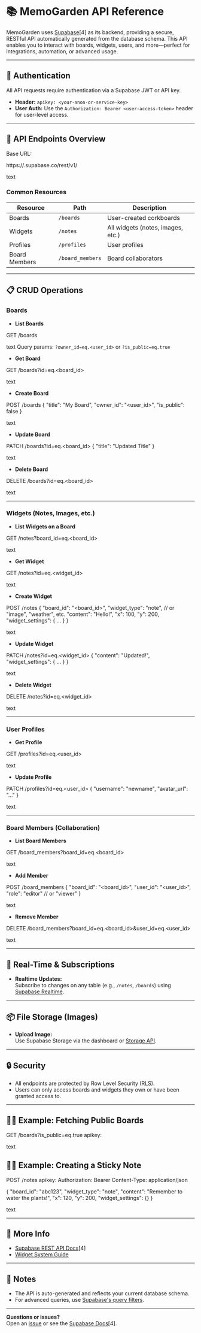 # 📚 MemoGarden API Reference

MemoGarden uses [Supabase](https://supabase.com/docs/guides/api)[4] as its backend, providing a secure, RESTful API automatically generated from the database schema. This API enables you to interact with boards, widgets, users, and more—perfect for integrations, automation, or advanced usage.

---

## 🔑 Authentication

All API requests require authentication via a Supabase JWT or API key.  
- **Header:** `apikey: <your-anon-or-service-key>`
- **User Auth:** Use the `Authorization: Bearer <user-access-token>` header for user-level access.

---

## 🌳 API Endpoints Overview

Base URL:  

https://<your-project-ref>.supabase.co/rest/v1/

text

### Common Resources

| Resource      | Path             | Description                        |
|---------------|------------------|------------------------------------|
| Boards        | `/boards`        | User-created corkboards            |
| Widgets       | `/notes`         | All widgets (notes, images, etc.)  |
| Profiles      | `/profiles`      | User profiles                      |
| Board Members | `/board_members` | Board collaborators                |

---

## 📋 CRUD Operations

### Boards

- **List Boards**

GET /boards

text
Query params: `?owner_id=eq.<user_id>` or `?is_public=eq.true`

- **Get Board**

GET /boards?id=eq.<board_id>

text

- **Create Board**

POST /boards
{
"title": "My Board",
"owner_id": "<user_id>",
"is_public": false
}

text

- **Update Board**

PATCH /boards?id=eq.<board_id>
{
"title": "Updated Title"
}

text

- **Delete Board**

DELETE /boards?id=eq.<board_id>

text

---

### Widgets (Notes, Images, etc.)

- **List Widgets on a Board**

GET /notes?board_id=eq.<board_id>

text

- **Get Widget**

GET /notes?id=eq.<widget_id>

text

- **Create Widget**

POST /notes
{
"board_id": "<board_id>",
"widget_type": "note", // or "image", "weather", etc.
"content": "Hello!",
"x": 100,
"y": 200,
"widget_settings": { ... }
}

text

- **Update Widget**

PATCH /notes?id=eq.<widget_id>
{
"content": "Updated!",
"widget_settings": { ... }
}

text

- **Delete Widget**

DELETE /notes?id=eq.<widget_id>

text

---

### User Profiles

- **Get Profile**

GET /profiles?id=eq.<user_id>

text

- **Update Profile**

PATCH /profiles?id=eq.<user_id>
{
"username": "newname",
"avatar_url": "..."
}

text

---

### Board Members (Collaboration)

- **List Board Members**

GET /board_members?board_id=eq.<board_id>

text

- **Add Member**

POST /board_members
{
"board_id": "<board_id>",
"user_id": "<user_id>",
"role": "editor" // or "viewer"
}

text

- **Remove Member**

DELETE /board_members?board_id=eq.<board_id>&user_id=eq.<user_id>

text

---

## 🔄 Real-Time & Subscriptions

- **Realtime Updates:**  
Subscribe to changes on any table (e.g., `/notes`, `/boards`) using [Supabase Realtime](https://supabase.com/docs/guides/realtime).

---

## 📦 File Storage (Images)

- **Upload Image:**  
Use Supabase Storage via the dashboard or [Storage API](https://supabase.com/docs/guides/storage/api).

---

## 🔒 Security

- All endpoints are protected by Row Level Security (RLS).
- Users can only access boards and widgets they own or have been granted access to.

---

## 🧑‍💻 Example: Fetching Public Boards

GET /boards?is_public=eq.true
apikey: <your-anon-key>

text

## 🧑‍💻 Example: Creating a Sticky Note

POST /notes
apikey: <your-anon-key>
Authorization: Bearer <user-access-token>
Content-Type: application/json

{
"board_id": "abc123",
"widget_type": "note",
"content": "Remember to water the plants!",
"x": 120,
"y": 200,
"widget_settings": {}
}

text

---

## 📖 More Info

- [Supabase REST API Docs](https://supabase.com/docs/guides/api)[4]
- [Widget System Guide](./widgets.md)

---

## 📝 Notes

- The API is auto-generated and reflects your current database schema.
- For advanced queries, use [Supabase's query filters](https://supabase.com/docs/guides/api/filters).

---

**Questions or issues?**  
Open an [issue](https://github.com/itsemtuk/memo-garden-verse/issues) or see the [Supabase Docs](https://supabase.com/docs/guides/api)[4].
